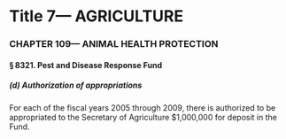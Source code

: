 
# Title 7— AGRICULTURE
### CHAPTER 109— ANIMAL HEALTH PROTECTION
#### § 8321. Pest and Disease Response Fund
##### (d) Authorization of appropriations

For each of the fiscal years 2005 through 2009, there is authorized to be appropriated to the Secretary of Agriculture $1,000,000 for deposit in the Fund.

